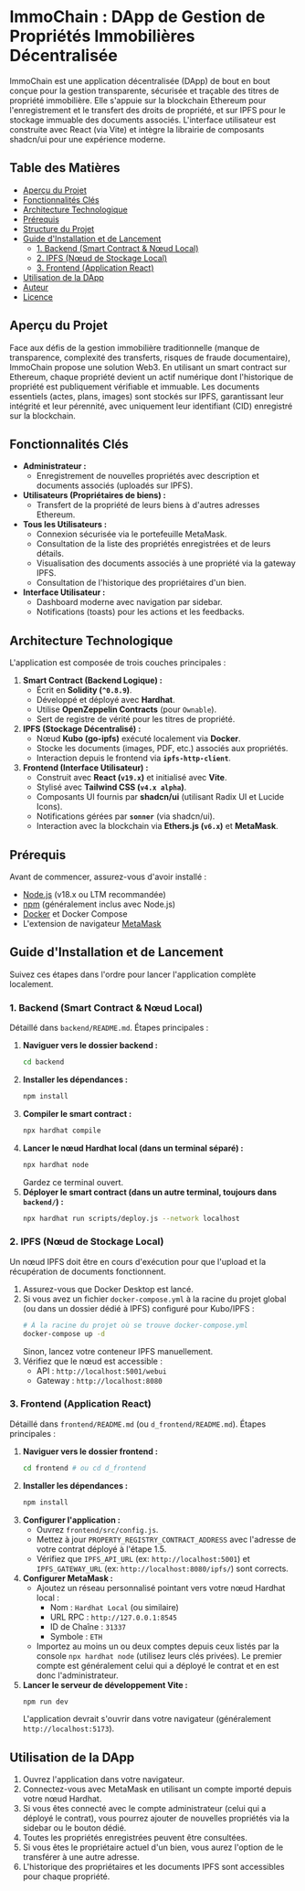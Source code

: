 # ImmoChain : DApp de Gestion de Propriétés Immobilières Décentralisée

ImmoChain est une application décentralisée (DApp) de bout en bout conçue pour la gestion transparente, sécurisée et traçable des titres de propriété immobilière. Elle s'appuie sur la blockchain Ethereum pour l'enregistrement et le transfert des droits de propriété, et sur IPFS pour le stockage immuable des documents associés. L'interface utilisateur est construite avec React (via Vite) et intègre la librairie de composants shadcn/ui pour une expérience moderne.

## Table des Matières

- [Aperçu du Projet](#aperçu-du-projet)
- [Fonctionnalités Clés](#fonctionnalités-clés)
- [Architecture Technologique](#architecture-technologique)
- [Prérequis](#prérequis)
- [Structure du Projet](#structure-du-projet)
- [Guide d'Installation et de Lancement](#guide-dinstallation-et-de-lancement)
  - [1. Backend (Smart Contract & Nœud Local)](#1-backend-smart-contract--nœud-local)
  - [2. IPFS (Nœud de Stockage Local)](#2-ipfs-nœud-de-stockage-local)
  - [3. Frontend (Application React)](#3-frontend-application-react)
- [Utilisation de la DApp](#utilisation-de-la-dapp)
- [Auteur](#auteur)
- [Licence](#licence)

## Aperçu du Projet

Face aux défis de la gestion immobilière traditionnelle (manque de transparence, complexité des transferts, risques de fraude documentaire), ImmoChain propose une solution Web3. En utilisant un smart contract sur Ethereum, chaque propriété devient un actif numérique dont l'historique de propriété est publiquement vérifiable et immuable. Les documents essentiels (actes, plans, images) sont stockés sur IPFS, garantissant leur intégrité et leur pérennité, avec uniquement leur identifiant (CID) enregistré sur la blockchain.

## Fonctionnalités Clés

*   **Administrateur :**
    *   Enregistrement de nouvelles propriétés avec description et documents associés (uploadés sur IPFS).
*   **Utilisateurs (Propriétaires de biens) :**
    *   Transfert de la propriété de leurs biens à d'autres adresses Ethereum.
*   **Tous les Utilisateurs :**
    *   Connexion sécurisée via le portefeuille MetaMask.
    *   Consultation de la liste des propriétés enregistrées et de leurs détails.
    *   Visualisation des documents associés à une propriété via la gateway IPFS.
    *   Consultation de l'historique des propriétaires d'un bien.
*   **Interface Utilisateur :**
    *   Dashboard moderne avec navigation par sidebar.
    *   Notifications (toasts) pour les actions et les feedbacks.

## Architecture Technologique

L'application est composée de trois couches principales :

1.  **Smart Contract (Backend Logique) :**
    *   Écrit en **Solidity (`^0.8.9`)**.
    *   Développé et déployé avec **Hardhat**.
    *   Utilise **OpenZeppelin Contracts** (pour `Ownable`).
    *   Sert de registre de vérité pour les titres de propriété.
2.  **IPFS (Stockage Décentralisé) :**
    *   Nœud **Kubo (go-ipfs)** exécuté localement via **Docker**.
    *   Stocke les documents (images, PDF, etc.) associés aux propriétés.
    *   Interaction depuis le frontend via **`ipfs-http-client`**.
3.  **Frontend (Interface Utilisateur) :**
    *   Construit avec **React (`v19.x`)** et initialisé avec **Vite**.
    *   Stylisé avec **Tailwind CSS (`v4.x alpha`)**.
    *   Composants UI fournis par **shadcn/ui** (utilisant Radix UI et Lucide Icons).
    *   Notifications gérées par **`sonner`** (via shadcn/ui).
    *   Interaction avec la blockchain via **Ethers.js (`v6.x`)** et **MetaMask**.

## Prérequis

Avant de commencer, assurez-vous d'avoir installé :

*   [Node.js](https://nodejs.org/) (v18.x ou LTM recommandée)
*   [npm](https://www.npmjs.com/) (généralement inclus avec Node.js)
*   [Docker](https://www.docker.com/products/docker-desktop/) et Docker Compose
*   L'extension de navigateur [MetaMask](https://metamask.io/)

## Guide d'Installation et de Lancement

Suivez ces étapes dans l'ordre pour lancer l'application complète localement.

### 1. Backend (Smart Contract & Nœud Local)

Détaillé dans `backend/README.md`. Étapes principales :

1.  **Naviguer vers le dossier backend :**
    ```bash
    cd backend
    ```
2.  **Installer les dépendances :**
    ```bash
    npm install
    ```
3.  **Compiler le smart contract :**
    ```bash
    npx hardhat compile
    ```
4.  **Lancer le nœud Hardhat local (dans un terminal séparé) :**
    ```bash
    npx hardhat node
    ```
    Gardez ce terminal ouvert.
5.  **Déployer le smart contract (dans un autre terminal, toujours dans `backend/`) :**
    ```bash
    npx hardhat run scripts/deploy.js --network localhost
    ```

### 2. IPFS (Nœud de Stockage Local)

Un nœud IPFS doit être en cours d'exécution pour que l'upload et la récupération de documents fonctionnent.

1.  Assurez-vous que Docker Desktop est lancé.
2.  Si vous avez un fichier `docker-compose.yml` à la racine du projet global (ou dans un dossier dédié à IPFS) configuré pour Kubo/IPFS :
    ```bash
    # À la racine du projet où se trouve docker-compose.yml
    docker-compose up -d
    ```
    Sinon, lancez votre conteneur IPFS manuellement.
3.  Vérifiez que le nœud est accessible :
    *   API : `http://localhost:5001/webui`
    *   Gateway : `http://localhost:8080`

### 3. Frontend (Application React)

Détaillé dans `frontend/README.md` (ou `d_frontend/README.md`). Étapes principales :

1.  **Naviguer vers le dossier frontend :**
    ```bash
    cd frontend # ou cd d_frontend
    ```
2.  **Installer les dépendances :**
    ```bash
    npm install
    ```
3.  **Configurer l'application :**
    *   Ouvrez `frontend/src/config.js`.
    *   Mettez à jour `PROPERTY_REGISTRY_CONTRACT_ADDRESS` avec l'adresse de votre contrat déployé à l'étape 1.5.
    *   Vérifiez que `IPFS_API_URL` (ex: `http://localhost:5001`) et `IPFS_GATEWAY_URL` (ex: `http://localhost:8080/ipfs/`) sont corrects.
4.  **Configurer MetaMask :**
    *   Ajoutez un réseau personnalisé pointant vers votre nœud Hardhat local :
        *   Nom : `Hardhat Local` (ou similaire)
        *   URL RPC : `http://127.0.0.1:8545`
        *   ID de Chaîne : `31337`
        *   Symbole : `ETH`
    *   Importez au moins un ou deux comptes depuis ceux listés par la console `npx hardhat node` (utilisez leurs clés privées). Le premier compte est généralement celui qui a déployé le contrat et en est donc l'administrateur.
5.  **Lancer le serveur de développement Vite :**
    ```bash
    npm run dev
    ```
    L'application devrait s'ouvrir dans votre navigateur (généralement `http://localhost:5173`).

## Utilisation de la DApp

1.  Ouvrez l'application dans votre navigateur.
2.  Connectez-vous avec MetaMask en utilisant un compte importé depuis votre nœud Hardhat.
3.  Si vous êtes connecté avec le compte administrateur (celui qui a déployé le contrat), vous pourrez ajouter de nouvelles propriétés via la sidebar ou le bouton dédié.
4.  Toutes les propriétés enregistrées peuvent être consultées.
5.  Si vous êtes le propriétaire actuel d'un bien, vous aurez l'option de le transférer à une autre adresse.
6.  L'historique des propriétaires et les documents IPFS sont accessibles pour chaque propriété.
